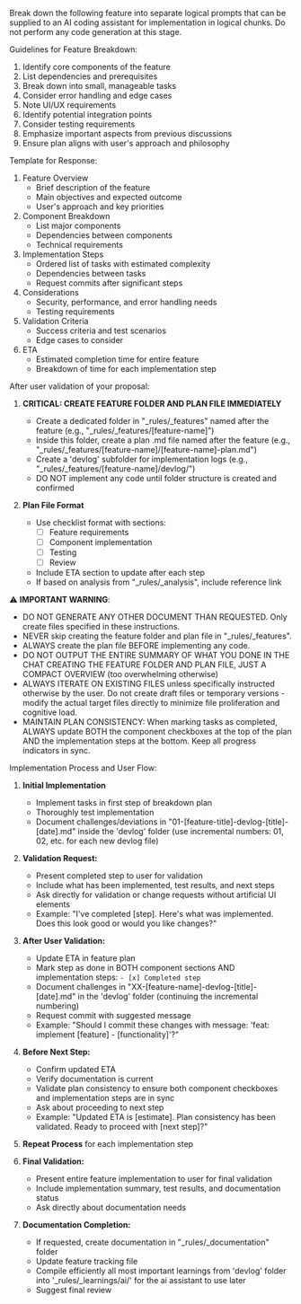 Break down the following feature into separate logical prompts that can be supplied to an AI coding assistant for implementation in logical chunks. Do not perform any code generation at this stage.

Guidelines for Feature Breakdown:

1. Identify core components of the feature
2. List dependencies and prerequisites
3. Break down into small, manageable tasks
4. Consider error handling and edge cases
5. Note UI/UX requirements
6. Identify potential integration points
7. Consider testing requirements
8. Emphasize important aspects from previous discussions
9. Ensure plan aligns with user's approach and philosophy

Template for Response:

1. Feature Overview
   * Brief description of the feature
   * Main objectives and expected outcome
   * User's approach and key priorities
2. Component Breakdown
   * List major components
   * Dependencies between components
   * Technical requirements
3. Implementation Steps
   * Ordered list of tasks with estimated complexity
   * Dependencies between tasks
   * Request commits after significant steps
4. Considerations
   * Security, performance, and error handling needs
   * Testing requirements
5. Validation Criteria
   * Success criteria and test scenarios
   * Edge cases to consider
6. ETA
   * Estimated completion time for entire feature
   * Breakdown of time for each implementation step

After user validation of your proposal:

1. **CRITICAL: CREATE FEATURE FOLDER AND PLAN FILE IMMEDIATELY**
   * Create a dedicated folder in "_rules/_features" named after the feature (e.g., "_rules/_features/[feature-name]")
   * Inside this folder, create a plan .md file named after the feature (e.g., "_rules/_features/[feature-name]/[feature-name]-plan.md")
   * Create a 'devlog' subfolder for implementation logs (e.g., "_rules/_features/[feature-name]/devlog/")
   * DO NOT implement any code until folder structure is created and confirmed

2. **Plan File Format**
   * Use checklist format with sections:
     - [ ] Feature requirements
     - [ ] Component implementation
     - [ ] Testing
     - [ ] Review
   * Include ETA section to update after each step
   * If based on analysis from "_rules/_analysis", include reference link

⚠️ **IMPORTANT WARNING**: 
- DO NOT GENERATE ANY OTHER DOCUMENT THAN REQUESTED. Only create files specified in these instructions.
- NEVER skip creating the feature folder and plan file in "_rules/_features".
- ALWAYS create the plan file BEFORE implementing any code.
- DO NOT OUTPUT THE ENTIRE SUMMARY OF WHAT YOU DONE IN THE CHAT CREATING THE FEATURE FOLDER AND PLAN FILE, JUST A COMPACT OVERVIEW (too overwhelming otherwise)
- ALWAYS ITERATE ON EXISTING FILES unless specifically instructed otherwise by the user. Do not create draft files or temporary versions - modify the actual target files directly to minimize file proliferation and cognitive load.
- MAINTAIN PLAN CONSISTENCY: When marking tasks as completed, ALWAYS update BOTH the component checkboxes at the top of the plan AND the implementation steps at the bottom. Keep all progress indicators in sync.

Implementation Process and User Flow:

1. **Initial Implementation**
   * Implement tasks in first step of breakdown plan
   * Thoroughly test implementation
   * Document challenges/deviations in "01-[feature-title]-devlog-[title]-[date].md" inside the 'devlog' folder (use incremental numbers: 01, 02, etc. for each new devlog file)

2. **Validation Request:**
   * Present completed step to user for validation
   * Include what has been implemented, test results, and next steps
   * Ask directly for validation or change requests without artificial UI elements
   * Example: "I've completed [step]. Here's what was implemented. Does this look good or would you like changes?"

3. **After User Validation:**
   * Update ETA in feature plan
   * Mark step as done in BOTH component sections AND implementation steps: `- [x] Completed step`
   * Document challenges in "XX-[feature-name]-devlog-[title]-[date].md" in the 'devlog' folder (continuing the incremental numbering)
   * Request commit with suggested message
   * Example: "Should I commit these changes with message: 'feat: implement [feature] - [functionality]'?"

4. **Before Next Step:**
   * Confirm updated ETA
   * Verify documentation is current
   * Validate plan consistency to ensure both component checkboxes and implementation steps are in sync
   * Ask about proceeding to next step
   * Example: "Updated ETA is [estimate]. Plan consistency has been validated. Ready to proceed with [next step]?"

5. **Repeat Process** for each implementation step

6. **Final Validation:**
   * Present entire feature implementation to user for final validation
   * Include implementation summary, test results, and documentation status
   * Ask directly about documentation needs

7. **Documentation Completion:**
   * If requested, create documentation in "_rules/_documentation" folder
   * Update feature tracking file
   * Compile efficiently all most important learnings from 'devlog' folder into '_rules/_learnings/ai/' for the ai assistant to use later
   * Suggest final review
